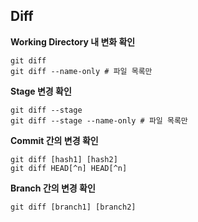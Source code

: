 ## Diff

**Working Directory 내 변화 확인**

```
git diff
git diff --name-only # 파일 목록만
```

**Stage 변경 확인**

```
git diff --stage
git diff --stage --name-only # 파일 목록만
```

**Commit 간의 변경 확인**

```
git diff [hash1] [hash2]
git diff HEAD[^n] HEAD[^n]
```

**Branch 간의 변경 확인**

```
git diff [branch1] [branch2]
```






